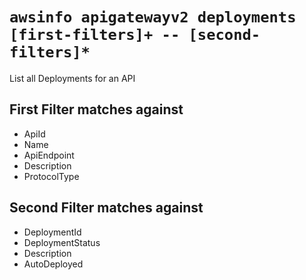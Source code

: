 # `awsinfo apigatewayv2 deployments [first-filters]+ -- [second-filters]*`

List all Deployments for an API

## First Filter matches against

* ApiId 
* Name 
* ApiEndpoint 
* Description 
* ProtocolType

## Second Filter matches against

* DeploymentId 
* DeploymentStatus 
* Description 
* AutoDeployed 
